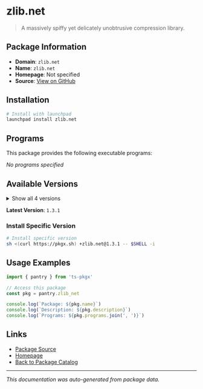 # zlib.net

> A massively spiffy yet delicately unobtrusive compression library.

## Package Information

- **Domain**: `zlib.net`
- **Name**: `zlib.net`
- **Homepage**: Not specified
- **Source**: [View on GitHub](https://github.com/pkgxdev/pantry/tree/main/projects/zlib.net/package.yml)

## Installation

```bash
# Install with launchpad
launchpad install zlib.net
```

## Programs

This package provides the following executable programs:

*No programs specified*

## Available Versions

<details>
<summary>Show all 4 versions</summary>

- `1.3.1`, `1.3.0`, `1.2.13`, `1.2.12`

</details>

**Latest Version**: `1.3.1`

### Install Specific Version

```bash
# Install specific version
sh <(curl https://pkgx.sh) +zlib.net@1.3.1 -- $SHELL -i
```

## Usage Examples

```typescript
import { pantry } from 'ts-pkgx'

// Access this package
const pkg = pantry.zlib_net

console.log(`Package: ${pkg.name}`)
console.log(`Description: ${pkg.description}`)
console.log(`Programs: ${pkg.programs.join(', ')}`)
```

## Links

- [Package Source](https://github.com/pkgxdev/pantry/tree/main/projects/zlib.net/package.yml)
- [Homepage](#)
- [Back to Package Catalog](../package-catalog.md)

---

*This documentation was auto-generated from package data.*
